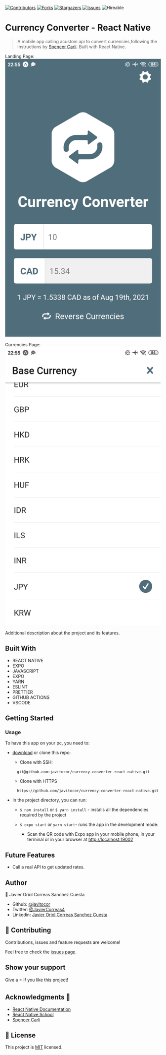 <!--
*** Thanks for checking out this README Template. If you have a suggestion that would
*** make this better, please fork the repo and create a pull request or simply open
*** an issue with the tag "enhancement".
*** Thanks again! Now go create something AMAZING! :D
-->

<!-- PROJECT SHIELDS -->
<!--
*** I'm using markdown "reference style" links for readability.
*** Reference links are enclosed in brackets [ ] instead of parentheses ( ).
*** See the bottom of this document for the declaration of the reference variables
*** for contributors-url, forks-url, etc. This is an optional, concise syntax you may use.
*** https://www.markdownguide.org/basic-syntax/#reference-style-links
-->
[![Contributors][contributors-shield]][contributors-url] 
[![Forks][forks-shield]][forks-url] 
[![Stargazers][stars-shield]][stars-url] 
[![Issues][issues-shield]][issues-url] 
![Hireable](https://cdn.rawgit.com/hiendv/hireable/master/styles/default/yes.svg) 

# Currency Converter - React Native

>  A mobile app calling acustom api to convert currencies,following the instructions by [Spencer Carli](https://learn.reactnativeschool.com/courses). Built with React Native.


Landing Page:
![screenshot](./assets/screenshot.jpg)

Currencies Page: 
![screenshot](./assets/screenshot1.jpg)

Additional description about the project and its features.

## Built With

- REACT NATIVE
- EXPO
- JAVASCRIPT
- EXPO
- YARN
- ESLINT
- PRETTIER
- GITHUB ACTIONS
- VSCODE

## Getting Started

### Usage
To have this app on your pc, you need to:
* [download](https://github.com/javitocor/currency-converter-react-native/archive/master.zip) or clone this repo:
  - Clone with SSH:
  ```
    git@github.com:javitocor/currency-converter-react-native.git
  ```
  - Clone with HTTPS
  ```
    https://github.com/javitocor/currency-converter-react-native.git
  ```

* In the project directory, you can run:

  - `$ npm install` or `$ yarn install` - installs all the dependencies required by the project

  - `$ expo start` or `yarn start`- runs the app in the development mode:
    - Scan the QR code with Expo app in your mobile phone, in your terminal or in your browser at [http://localhost:19002](http://localhost:19002)

## Future Features
- Call a real API to get updated rates.

## Author

👤 Javier Oriol Correas Sanchez Cuesta 
- Github: [@javitocor](https://github.com/javitocor) 
- Twitter: [@JavierCorreas4](https://twitter.com/JavierCorreas4) 
- Linkedin: [Javier Oriol Correas Sanchez Cuesta](https://www.linkedin.com/in/javier-correas-sanchez-cuesta-15289482/) 

## 🤝 Contributing

Contributions, issues and feature requests are welcome!

Feel free to check the [issues page](https://github.com/javitocor/currency-converter-react-native/issues).

## Show your support

Give a ⭐️ if you like this project!

## Acknowledgments 🚀

- [React Native Documentation](https://reactnative.dev/docs/getting-started)
- [React Native School](https://learn.reactnativeschool.com/courses/enrolled/175915)
- [Spencer Carli](https://twitter.com/spencer_carli?lang=en)

## 📝 License

This project is [MIT](lic.url) licensed.

<!-- MARKDOWN LINKS & IMAGES -->
<!-- https://www.markdownguide.org/basic-syntax/#reference-style-links -->
[contributors-shield]: https://img.shields.io/github/contributors/javitocor/currency-converter-react-native.svg?style=flat-square
[contributors-url]: https://github.com/javitocor/currency-converter-react-native/graphs/contributors
[forks-shield]: https://img.shields.io/github/forks/javitocor/currency-converter-react-native.svg?style=flat-square
[forks-url]: https://github.com/javitocor/currency-converter-react-native/network/members
[stars-shield]: https://img.shields.io/github/stars/javitocor/currency-converter-react-native.svg?style=flat-square
[stars-url]: https://github.com/javitocor/currency-converter-react-native/stargazers
[issues-shield]: https://img.shields.io/github/issues/javitocor/currency-converter-react-native.svg?style=flat-square
[issues-url]: https://github.com/javitocor/currency-converter-react-native/issues